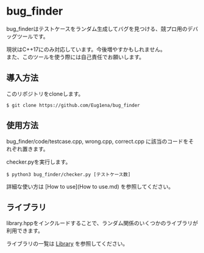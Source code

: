 # bug_finder

bug_finderはテストケースをランダム生成してバグを見つける、競プロ用のデバッグツールです。<br>

現状はC++17にのみ対応しています。今後増やすかもしれません。<br>
また、このツールを使う際には自己責任でお願いします。

## 導入方法

このリポジトリをcloneします。

```
$ git clone https://github.com/Eug1ena/bug_finder
```

## 使用方法

bug_finder/code/testcase.cpp, wrong.cpp, correct.cpp に該当のコードをそれぞれ置きます。

checker.pyを実行します。

```
$ python3 bug_finder/checker.py [テストケース数]
```

詳細な使い方は [How to use](How to use.md) を参照してください。

## ライブラリ

library.hppをインクルードすることで、ランダム関係のいくつかのライブラリが利用できます。

ライブラリの一覧は [Library](Library.md) を参照してください。